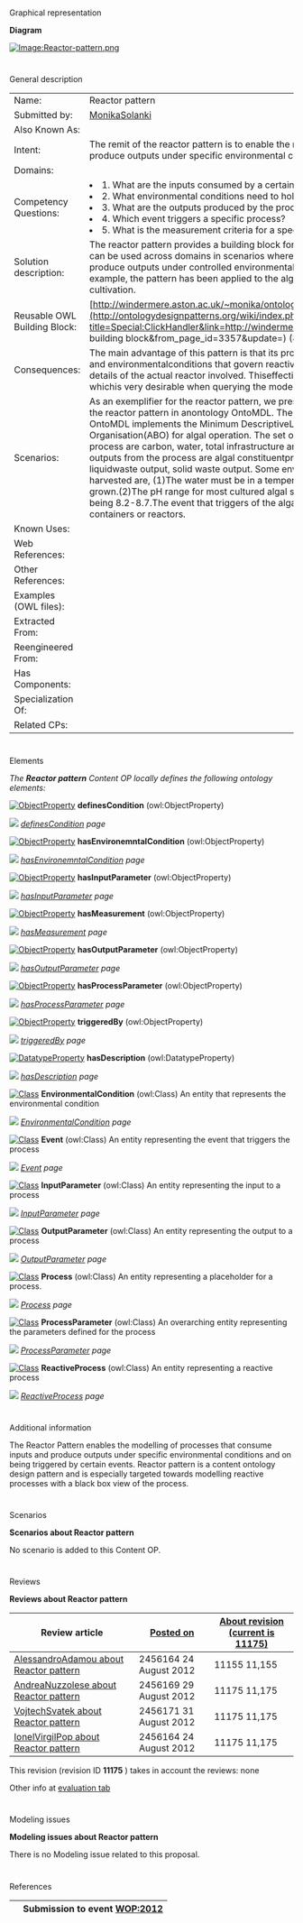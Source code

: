 # 

 Graphical representation



__Diagram__ 





[![Image:Reactor-pattern.png](../images/4/4b/Reactor-pattern.png)](../Image/Reactor-pattern.png "Image:Reactor-pattern.png")





# 

 General description




|  |  |
| --- | --- |
|  Name:  |  Reactor pattern  |
|  Submitted by:  | [MonikaSolanki](../User/MonikaSolanki "User:MonikaSolanki")  |
|  Also Known As:  |  |
|  Intent:  |  The remit of the reactor pattern is to enable the modelling of reactive processes that consume inputs and produce outputs under specific environmental conditions and on being triggered by certain events.  |
|  Domains:  |  |
|  Competency Questions:  | <li>       1. What are the inputs consumed by a certain process?      </li><li>       2. What environmental conditions need to hold for the process to get activated?      </li><li>       3. What are the outputs produced by the process?      </li><li>       4. Which event triggers a specific process?      </li><li>       5. What is the measurement criteria for a specific parameter?      </li> |
|  Solution description:  |  The reactor pattern provides a building block for the ontological modelling of reactive processes. The pattern can be used across domains in scenarios where a reactor is used to run processes that consume inputs to produce outputs under controlled environmental conditions and when triggered by certain events. As an example, the pattern has been applied to the algal biomass domain to model the reactive process of algae cultivation.  |
|  Reusable OWL Building Block:  | [http://windermere.aston.ac.uk/~monika/ontologies/Reactor.owl](http://ontologydesignpatterns.org/wiki/index.php?title=Special:ClickHandler&link=http://windermere.aston.ac.uk/~monika/ontologies/Reactor.owl&message=OWL building block&from_page_id=3357&update=)  (863)  |
|  Consequences:  |  The main advantage of this pattern is that its provides ontological  modelling capabilities for the inputs, outputs and environmentalconditions that govern reactive processes across several domains,independent of modelling details of the actual reactor involved. Thiseffectively caters for exposing a black box view of the process, whichis very desirable when querying the model for consumption andproduction logistics of the process.  |
|  Scenarios:  |  As an exemplifier for the reactor pattern, we present a use case fromthe domain of algal biomass. We employ the reactor pattern in anontology OntoMDL. The ontology models a process for algal biomasscultivation. OntoMDL implements the Minimum DescriptiveLanguage(MDL) standard prescribed by the AlgalBiomass Organisation(ABO) for algal operation. The set of descriptivemetrics recommended by MDL as inputs to the process are carbon, water, total infrastructure area, total energy, nutrients, consumables andlabour. Possible outputs from the process are algal constituentproducts, indirect algal products, uncaptured gas emission, liquidwaste output, solid waste output. Some environmental conditions thatmust hold for the algae to be harvested are, (1)The water must be in a temperature range that will support the specific algal species being grown.(2)The pH range for most cultured algal species should be between 7 and 9, with the optimum range being 8.2-8.7.The event that triggers of the algae cultivation is the addition of the source culture to the growing containers or reactors.  |
|  Known Uses:  |  |
|  Web References:  |  |
|  Other References:  |  |
|  Examples (OWL files):  |  |
|  Extracted From:  |  |
|  Reengineered From:  |  |
|  Has Components:  |  |
|  Specialization Of:  |  |
|  Related CPs:  |  |



  





# 

 Elements



_The
 __Reactor pattern__ 
 Content OP locally defines the following ontology elements:_ 





[![ObjectProperty](../../../../../../../images/thumb/c/c3/ObjectProperty.gif/20px-ObjectProperty.gif)](../Image/ObjectProperty.gif "ObjectProperty")
__definesCondition__ 
 (owl:ObjectProperty)
 
[![](../../../../../../../../../../../../../../../images/thumb/8/87/ArrowRight.gif/11px-ArrowRight.gif)](../Image/ArrowRight.gif "ArrowRight.gif")
_[definesCondition](../Submissions/Reactor_pattern/definesCondition "Submissions:Reactor pattern/definesCondition") 
 page_ 



[![ObjectProperty](../../../../../../../images/thumb/c/c3/ObjectProperty.gif/20px-ObjectProperty.gif)](../Image/ObjectProperty.gif "ObjectProperty")
__hasEnvironemntalCondition__ 
 (owl:ObjectProperty)
 
[![](../../../../../../../../../../../../../../../images/thumb/8/87/ArrowRight.gif/11px-ArrowRight.gif)](../Image/ArrowRight.gif "ArrowRight.gif")
_[hasEnvironemntalCondition](../Submissions/Reactor_pattern/hasEnvironemntalCondition "Submissions:Reactor pattern/hasEnvironemntalCondition") 
 page_ 



[![ObjectProperty](../../../../../../../images/thumb/c/c3/ObjectProperty.gif/20px-ObjectProperty.gif)](../Image/ObjectProperty.gif "ObjectProperty")
__hasInputParameter__ 
 (owl:ObjectProperty)
 
[![](../../../../../../../../../../../../../../../images/thumb/8/87/ArrowRight.gif/11px-ArrowRight.gif)](../Image/ArrowRight.gif "ArrowRight.gif")
_[hasInputParameter](../Submissions/Reactor_pattern/hasInputParameter "Submissions:Reactor pattern/hasInputParameter") 
 page_ 



[![ObjectProperty](../../../../../../../images/thumb/c/c3/ObjectProperty.gif/20px-ObjectProperty.gif)](../Image/ObjectProperty.gif "ObjectProperty")
__hasMeasurement__ 
 (owl:ObjectProperty)
 
[![](../../../../../../../../../../../../../../../images/thumb/8/87/ArrowRight.gif/11px-ArrowRight.gif)](../Image/ArrowRight.gif "ArrowRight.gif")
_[hasMeasurement](../Submissions/Reactor_pattern/hasMeasurement "Submissions:Reactor pattern/hasMeasurement") 
 page_ 



[![ObjectProperty](../../../../../../../images/thumb/c/c3/ObjectProperty.gif/20px-ObjectProperty.gif)](../Image/ObjectProperty.gif "ObjectProperty")
__hasOutputParameter__ 
 (owl:ObjectProperty)
 
[![](../../../../../../../../../../../../../../../images/thumb/8/87/ArrowRight.gif/11px-ArrowRight.gif)](../Image/ArrowRight.gif "ArrowRight.gif")
_[hasOutputParameter](../Submissions/Reactor_pattern/hasOutputParameter "Submissions:Reactor pattern/hasOutputParameter") 
 page_ 



[![ObjectProperty](../../../../../../../images/thumb/c/c3/ObjectProperty.gif/20px-ObjectProperty.gif)](../Image/ObjectProperty.gif "ObjectProperty")
__hasProcessParameter__ 
 (owl:ObjectProperty)
 
[![](../../../../../../../../../../../../../../../images/thumb/8/87/ArrowRight.gif/11px-ArrowRight.gif)](../Image/ArrowRight.gif "ArrowRight.gif")
_[hasProcessParameter](../Submissions/Reactor_pattern/hasProcessParameter "Submissions:Reactor pattern/hasProcessParameter") 
 page_ 



[![ObjectProperty](../../../../../../../images/thumb/c/c3/ObjectProperty.gif/20px-ObjectProperty.gif)](../Image/ObjectProperty.gif "ObjectProperty")
__triggeredBy__ 
 (owl:ObjectProperty)
 
[![](../../../../../../../../../../../../../../../images/thumb/8/87/ArrowRight.gif/11px-ArrowRight.gif)](../Image/ArrowRight.gif "ArrowRight.gif")
_[triggeredBy](../Submissions/Reactor_pattern/triggeredBy "Submissions:Reactor pattern/triggeredBy") 
 page_ 



[![DatatypeProperty](../images/thumb/a/a5/DatatypeProperty.gif/20px-DatatypeProperty.gif)](../Image/DatatypeProperty.gif "DatatypeProperty")
__hasDescription__ 
 (owl:DatatypeProperty)
 
[![](../../../../../../../../../../../../../../../images/thumb/8/87/ArrowRight.gif/11px-ArrowRight.gif)](../Image/ArrowRight.gif "ArrowRight.gif")
_[hasDescription](../Submissions/Reactor_pattern/hasDescription "Submissions:Reactor pattern/hasDescription") 
 page_ 



[![Class](../../../../../../../images/thumb/2/27/Class.gif/20px-Class.gif)](../Image/Class.gif "Class")
__EnvironmentalCondition__ 
 (owl:Class) An entity that represents the environmental condition
 
[![](../../../../../../../../../../../../../../../images/thumb/8/87/ArrowRight.gif/11px-ArrowRight.gif)](../Image/ArrowRight.gif "ArrowRight.gif")
_[EnvironmentalCondition](../Submissions/Reactor_pattern/EnvironmentalCondition "Submissions:Reactor pattern/EnvironmentalCondition") 
 page_ 



[![Class](../../../../../../../images/thumb/2/27/Class.gif/20px-Class.gif)](../Image/Class.gif "Class")
__Event__ 
 (owl:Class) An entity representing the event that triggers the process
 
[![](../../../../../../../../../../../../../../../images/thumb/8/87/ArrowRight.gif/11px-ArrowRight.gif)](../Image/ArrowRight.gif "ArrowRight.gif")
_[Event](../Submissions/Reactor_pattern/Event "Submissions:Reactor pattern/Event") 
 page_ 



[![Class](../../../../../../../images/thumb/2/27/Class.gif/20px-Class.gif)](../Image/Class.gif "Class")
__InputParameter__ 
 (owl:Class) An entity representing the input to a process
 
[![](../../../../../../../../../../../../../../../images/thumb/8/87/ArrowRight.gif/11px-ArrowRight.gif)](../Image/ArrowRight.gif "ArrowRight.gif")
_[InputParameter](../Submissions/Reactor_pattern/InputParameter "Submissions:Reactor pattern/InputParameter") 
 page_ 



[![Class](../../../../../../../images/thumb/2/27/Class.gif/20px-Class.gif)](../Image/Class.gif "Class")
__OutputParameter__ 
 (owl:Class) An entity representing the output to a process
 
[![](../../../../../../../../../../../../../../../images/thumb/8/87/ArrowRight.gif/11px-ArrowRight.gif)](../Image/ArrowRight.gif "ArrowRight.gif")
_[OutputParameter](../Submissions/Reactor_pattern/OutputParameter "Submissions:Reactor pattern/OutputParameter") 
 page_ 



[![Class](../../../../../../../images/thumb/2/27/Class.gif/20px-Class.gif)](../Image/Class.gif "Class")
__Process__ 
 (owl:Class) An entity representing a placeholder for a process.
 
[![](../../../../../../../../../../../../../../../images/thumb/8/87/ArrowRight.gif/11px-ArrowRight.gif)](../Image/ArrowRight.gif "ArrowRight.gif")
_[Process](../Submissions/Reactor_pattern/Process "Submissions:Reactor pattern/Process") 
 page_ 



[![Class](../../../../../../../images/thumb/2/27/Class.gif/20px-Class.gif)](../Image/Class.gif "Class")
__ProcessParameter__ 
 (owl:Class) An overarching entity representing the parameters defined for the process
 
[![](../../../../../../../../../../../../../../../images/thumb/8/87/ArrowRight.gif/11px-ArrowRight.gif)](../Image/ArrowRight.gif "ArrowRight.gif")
_[ProcessParameter](../Submissions/Reactor_pattern/ProcessParameter "Submissions:Reactor pattern/ProcessParameter") 
 page_ 



[![Class](../../../../../../../images/thumb/2/27/Class.gif/20px-Class.gif)](../Image/Class.gif "Class")
__ReactiveProcess__ 
 (owl:Class) An entity representing a reactive process
 
[![](../../../../../../../../../../../../../../../images/thumb/8/87/ArrowRight.gif/11px-ArrowRight.gif)](../Image/ArrowRight.gif "ArrowRight.gif")
_[ReactiveProcess](../Submissions/Reactor_pattern/ReactiveProcess "Submissions:Reactor pattern/ReactiveProcess") 
 page_ 


# 

 Additional information



 The Reactor Pattern enables the modelling of processes that consume inputs and produce outputs under specific environmental conditions and on being triggered by certain events. Reactor pattern is a content ontology design pattern and is especially targeted towards modelling reactive processes with a black box view of the process.
 



# 

 Scenarios




__Scenarios about Reactor pattern__ 


 No scenario is added to this Content OP.
 




# 

 Reviews




__Reviews about Reactor pattern__ 



|  Review article  | [Posted on](../Property/CreationDate "Property:CreationDate")  | [About revision (current is 11175)](../Property/ReviewAboutVersion "Property:ReviewAboutVersion")  |
| --- | --- | --- |
| [AlessandroAdamou about Reactor pattern](../Reviews/AlessandroAdamou_about_Reactor_pattern "Reviews:AlessandroAdamou about Reactor pattern")  |  2456164  24 August 2012  |  11155  11,155  |
| [AndreaNuzzolese about Reactor pattern](../Reviews/AndreaNuzzolese_about_Reactor_pattern "Reviews:AndreaNuzzolese about Reactor pattern")  |  2456169  29 August 2012  |  11175  11,175  |
| [VojtechSvatek about Reactor pattern](../Reviews/VojtechSvatek_about_Reactor_pattern "Reviews:VojtechSvatek about Reactor pattern")  |  2456171  31 August 2012  |  11175  11,175  |
| [IonelVirgilPop about Reactor pattern](../Community/IonelVirgilPop_about_Reactor_pattern "Community:IonelVirgilPop about Reactor pattern")  |  2456164  24 August 2012  |  11175  11,175  |



 This revision (revision ID
 __11175__ 
 ) takes in account the reviews: none
 



 Other info at
 [evaluation tab](http://ontologydesignpatterns.org/wiki/index.php?title=Submissions:Reactor_pattern&action=evaluation "http://ontologydesignpatterns.org/wiki/index.php?title=Submissions:Reactor_pattern&action=evaluation") 





  





# 

 Modeling issues




__Modeling issues about Reactor pattern__ 


 There is no Modeling issue related to this proposal.
 




  





# 

 References



  






|  |  Submission to event [WOP:2012](../WOP/2012 "WOP:2012")  |
| --- | --- |